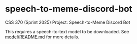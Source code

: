 # speech-to-meme-discord-bot
CSS 370 (Sprint 2025) Project: Speech-to-Meme Discord Bot

This requires a speech-to-text model to be downloaded. See [model/README.md](./model/README.md) for more details.
